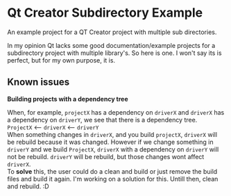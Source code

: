 # Qt Creator Subdirectory Example
An example project for a QT Creator project with multiple sub directories.

In my opinion Qt lacks some good documentation/example projects for a subdirectory project with multiple library's.
So here is one. I won't say its is perfect, but for my own purpose, it is.

## Known issues
**Building projects with a dependency tree**  

When, for example, `projectX` has a dependency on `driverX` and `driverX` has a dependency on `driverY`, we see that there is a dependency tree.  
`ProjectX` <-- `driverX` <-- `driverY`  
When something changes in `driverX`, and you build `projectX`, `driverX` will be rebuild because it was changed. However if we change something in `driverY` and we build `ProjectX`, `driverX` with a dependency on `driverY` will not be rebuild. `driverY` will be rebuild, but those changes wont affect `driverX`.  
To **solve** this, the user could do a clean and build or just remove the build files and build it again. I'm working on a solution for this. Untill then, clean and rebuild. :D
